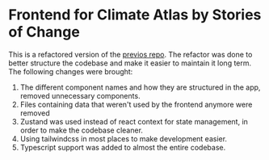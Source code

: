 # Frontend for Climate Atlas by Stories of Change

This is a refactored version of the [previos repo](https://github.com/stories-of-change/atlas). The refactor was done to better structure the codebase and make it easier to maintain it long term. The following changes were brought:

1. The different component names and how they are structured in the app, removed unnecessary components.
2. Files containing data that weren't used by the frontend anymore were removed
3. Zustand was used instead of react context for state management, in order to make the codebase cleaner.
4. Using tailwindcss in most places to make development easier.
5. Typescript support was added to almost the entire codebase.
